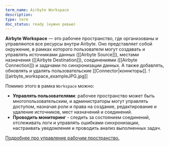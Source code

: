 ```yaml
---
term_name: Airbyte Workspace
description: 
type: term
doc_status: ready (нужно ревью)
---
```

**Airbyte Workspace** — это рабочее пространство, где организованы и управляются все ресурсы внутри Airbyte. Оно представляет собой окружение, в рамках которого пользователи могут создавать и управлять источниками данных ([[Airbyte Source]]), местами назначения ([[Airbyte Destination]]), соединениями ([[Airbyte Connection]]) и задачами по синхронизации данных. А также добавлять, обновлять и удалять пользовательские [[Connector|коннкторы]].
![[airbyte_workspace_exampleJPG.jpg]]

Помимо этого в рамка `Workspace` можно:
- **Управлять пользователями**: рабочее пространство может быть многопользовательским, и администраторы могут управлять доступом, назначая роли и права на создание, редактирование и удаление источников, мест назначений и соединений.
- **Проводить мониторинг** - следить за состоянием соединений, отслеживать логи и управлять ошибками синхронизации, настраивать уведомления и проводить анализ выполненных задач.

[Подробнее про управление рабочим пространство.](https://docs.airbyte.com/using-airbyte/workspaces)
